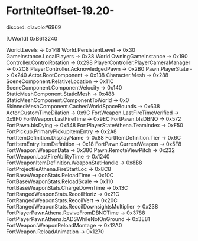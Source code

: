 # FortniteOffset-19.20-
discord: diavolo#6969

[UWorld] 0xB613240

  World.Levels                                         ->   0x148
  World.PersistentLevel                                ->   0x30
  GameInstance.LocalPlayers                            ->   0x38
  World.OwningGameInstance                             ->   0x190
  Controller.ControlRotation                           ->   0x298
  PlayerController.PlayerCameraManager                 ->   0x2C8
  PlayerController.AcknowledgedPawn                    ->   0x2B0
  Pawn.PlayerState                                     ->   0x240
  Actor.RootComponent                                  ->   0x138
  Character.Mesh                                       ->   0x288
  SceneComponent.RelativeLocation                      ->   0x11C
  SceneComponent.ComponentVelocity                     ->   0x140
  StaticMeshComponent.StaticMesh                       ->   0x488
  StaticMeshComponent.ComponentToWorld                 ->   0x0
  SkinnedMeshComponent.CachedWorldSpaceBounds          ->   0x638
  Actor.CustomTimeDilation                             ->   0x9C
  FortWeapon.LastFireTimeVerified                      ->   0x9F0
  FortWeapon.LastFireTime                              ->   0x9EC
  FortPawn.bIsDBNO                                     ->   0x572
  FortPawn.bIsDying                                    ->   0x548
  FortPlayerStateAthena.TeamIndex                      ->   0xF50
  FortPickup.PrimaryPickupItemEntry                    ->   0x2A8
  FortItemDefinition.DisplayName                       ->   0x88
  FortItemDefinition.Tier                              ->   0x6C
  FortItemEntry.ItemDefinition                         ->   0x18
  FortPawn.CurrentWeapon                               ->   0x5F8
  FortWeapon.WeaponData                                ->   0x380
  Pawn.RemoteViewPitch                                 ->   0x232
  FortWeapon.LastFireAbilityTime                       ->   0x1240
  FortWeaponItemDefinition.WeaponStatHandle            ->   0x8B8
  FortProjectileAthena.FireStartLoc                    ->   0x8C8
  FortBaseWeaponStats.ReloadTime                       ->   0x10C
  FortBaseWeaponStats.ReloadScale                      ->   0x110
  FortBaseWeaponStats.ChargeDownTime                   ->   0x13C
  FortRangedWeaponStats.RecoilHoriz                    ->   0x21C
  FortRangedWeaponStats.RecoilVert                     ->   0x20C
  FortRangedWeaponStats.RecoilDownsightsMultiplier     ->   0x238
  FortPlayerPawnAthena.ReviveFromDBNOTime              ->   0x3788
  FortPlayerPawnAthena.bADSWhileNotOnGround            ->   0x3E81
  FortWeapon.WeaponReloadMontage                       ->   0x12A0
  FortWeapon.ReloadAnimation                           ->   0x1270
